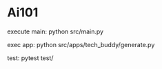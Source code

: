 # Ai101
execute main:
python src/main.py

exec app:
python src/apps/tech_buddy/generate.py

test:
pytest test/

